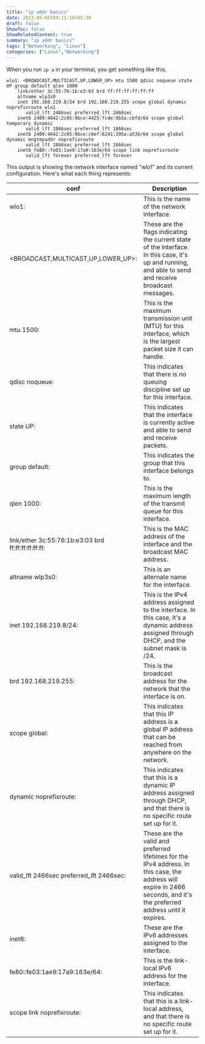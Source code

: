 ```yaml
---
title: "ip addr basics"
date: 2023-05-05T09:15:19+05:30
draft: false
ShowToc: false
ShowRelatedContent: true
summary: "ip addr basics"
tags: ["Networking", "Linux"]
categories: ["Linux","Networking"]
---
```


When you run `ip a` in your terminal, you get something like this,

```shell
wlo1: <BROADCAST,MULTICAST,UP,LOWER_UP> mtu 1500 qdisc noqueue state UP group default qlen 1000
    link/ether 3c:55:76:1b:e3:03 brd ff:ff:ff:ff:ff:ff
    altname wlp3s0
    inet 192.168.219.8/24 brd 192.168.219.255 scope global dynamic noprefixroute wlo1
       valid_lft 2466sec preferred_lft 2466sec
    inet6 2409:4042:2c85:9bce:4425:fcde:9b5a:cbfd/64 scope global temporary dynamic 
       valid_lft 1866sec preferred_lft 1866sec
    inet6 2409:4042:2c85:9bce:c6ef:6241:395a:a53b/64 scope global dynamic mngtmpaddr noprefixroute 
       valid_lft 1866sec preferred_lft 1866sec
    inet6 fe80::fe03:1ae9:17a9:163e/64 scope link noprefixroute 
       valid_lft forever preferred_lft forever
```       
       
       
This output is showing the network interface named "wlo1" and its current configuration. Here's what each thing represents:

|conf| Description|
|----|----|
|wlo1:| This is the name of the network interface.|
|<BROADCAST,MULTICAST,UP,LOWER_UP>:| These are the flags indicating the current state of the interface. In this case, it's up and running, and able to send and receive broadcast messages.|
|mtu 1500:| This is the maximum transmission unit (MTU) for this interface, which is the largest packet size it can handle.|
|qdisc noqueue:| This indicates that there is no queuing discipline set up for this interface.|
|state UP:| This indicates that the interface is currently active and able to send and receive packets.|
|group default: |This indicates the group that this interface belongs to.|
|qlen 1000: |This is the maximum length of the transmit queue for this interface.|
|link/ether 3c:55:76:1b:e3:03 brd ff:ff:ff:ff:ff:ff: |This is the MAC address of the interface and the broadcast MAC address.|
|altname wlp3s0:| This is an alternate name for the interface.|
|inet 192.168.219.8/24:| This is the IPv4 address assigned to the interface. In this case, it's a dynamic address assigned through DHCP, and the subnet mask is /24.|
|brd 192.168.219.255: |This is the broadcast address for the network that the interface is on.|
|scope global: |This indicates that this IP address is a global IP address that can be reached from anywhere on the network.|
|dynamic noprefixroute: |This indicates that this is a dynamic IP address assigned through DHCP, and that there is no specific route set up for it.|
|valid_lft 2466sec preferred_lft 2466sec: |These are the valid and preferred lifetimes for the IPv4 address. In this case, the address will expire in 2466 seconds, and it's the preferred address until it expires.|
|inet6:|These are the IPv6 addresses assigned to the interface.|
|fe80::fe03:1ae9:17a9:163e/64: |This is the link-local IPv6 address for the interface.|
|scope link noprefixroute:| This indicates that this is a link-local address, and that there is no specific route set up for it.|
